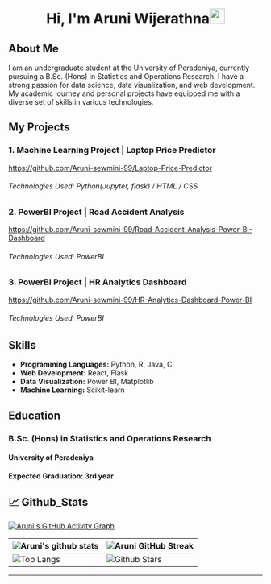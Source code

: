 


<h1 align="center">Hi, I'm Aruni Wijerathna<img width="30px" src="https://raw.githubusercontent.com/iampavangandhi/iampavangandhi/master/gifs/Hi.gif"></h1>
<h3 font-size="20" align="center"></h3>

## About Me 

<p>I am an undergraduate student at the University of Peradeniya, currently pursuing a B.Sc. (Hons) in Statistics and Operations Research. I have a strong passion for data science, data visualization, and web development. My academic journey and personal projects have equipped me with a diverse set of skills in various technologies.</p>


## My Projects  

### 1. Machine Learning Project | Laptop Price Predictor
https://github.com/Aruni-sewmini-99/Laptop-Price-Predictor
###### Technologies Used: Python(Jupyter, flask) / HTML / CSS

### 2. PowerBI Project | Road Accident Analysis
https://github.com/Aruni-sewmini-99/Road-Accident-Analysis-Power-BI-Dashboard
###### Technologies Used: PowerBI

### 3. PowerBI Project | HR Analytics Dashboard 
https://github.com/Aruni-sewmini-99/HR-Analytics-Dashboard-Power-BI
###### Technologies Used: PowerBI

## Skills 

- **Programming Languages:** Python, R, Java, C
- **Web Development:** React, Flask
- **Data Visualization:** Power BI, Matplotlib
- **Machine Learning:** Scikit-learn



## Education

<h3>B.Sc. (Hons) in Statistics and Operations Research</h3>
  <h4>University of Peradeniya</h4> 
  <h4>Expected Graduation: 3rd year</h4> 


## 📈 Github_Stats



[![Aruni's GitHub Activity Graph](https://activity-graph.herokuapp.com/graph?username=Aruni-sewmini-99&theme=tokyonight)](https://git.io/praveenscience)

| ![Aruni's github stats](https://github-readme-stats.vercel.app/api?username=Aruni-sewmini-99&show_icons=true&theme=tokyonight) | ![Aruni GitHub Streak](https://github-readme-streak-stats.herokuapp.com/?user=Aruni-sewmini-99&theme=tokyonight) |
| --- | --- |
| ![Top Langs](https://github-readme-stats.vercel.app/api/top-langs/?username=Aruni-sewmini-99&theme=tokyonight) | ![Github Stars](https://github-readme-stats.vercel.app/api?username=Aruni-sewmini-99&show_icons=true&locale=en&count_private=true&hide_rank=true&custom_title=My%20GitHub%20Stats&disable_animations=true&theme=tokyonight) |



---
